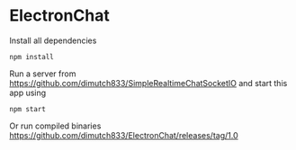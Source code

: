 # ElectronChat
Install all dependencies
```
npm install
```
Run a server from https://github.com/dimutch833/SimpleRealtimeChatSocketIO and start this app using
```
npm start
```
Or run compiled binaries https://github.com/dimutch833/ElectronChat/releases/tag/1.0
